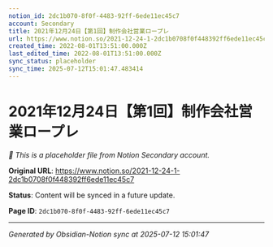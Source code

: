 ```yaml
---
notion_id: 2dc1b070-8f0f-4483-92ff-6ede11ec45c7
account: Secondary
title: 2021年12月24日【第1回】制作会社営業ロープレ
url: https://www.notion.so/2021-12-24-1-2dc1b0708f0f448392ff6ede11ec45c7
created_time: 2022-08-01T13:51:00.000Z
last_edited_time: 2022-08-01T13:51:00.000Z
sync_status: placeholder
sync_time: 2025-07-12T15:01:47.483414
---
```


# 2021年12月24日【第1回】制作会社営業ロープレ

*🔄 This is a placeholder file from Notion Secondary account.*

**Original URL**: https://www.notion.so/2021-12-24-1-2dc1b0708f0f448392ff6ede11ec45c7

**Status**: Content will be synced in a future update.

**Page ID**: `2dc1b070-8f0f-4483-92ff-6ede11ec45c7`

---

*Generated by Obsidian-Notion sync at 2025-07-12 15:01:47*
